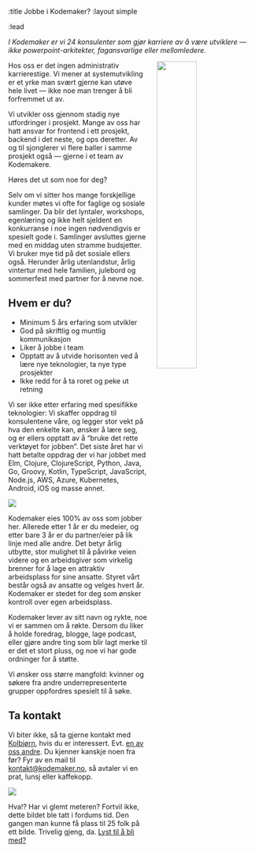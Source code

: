 :title Jobbe i Kodemaker?
:layout simple

:lead

*I Kodemaker er vi 24 konsulenter som gjør karriere av å være utviklere — ikke
powerpoint-arkitekter, fagansvarlige eller mellomledere.*

<img style="float: right; width: 40%; margin-left: 20px;" src="/icons/drawings/jobbe-hos-oss.svg"/>

Hos oss er det ingen administrativ karrierestige. Vi mener at systemutvikling er
et yrke man svært gjerne kan utøve hele livet — ikke noe man trenger å bli
forfremmet ut av.

Vi utvikler oss gjennom stadig nye utfordringer i prosjekt. Mange av oss har
hatt ansvar for frontend i ett prosjekt, backend i det neste, og ops deretter.
Av og til sjonglerer vi flere baller i samme prosjekt også — gjerne i et team av
Kodemakere.

Høres det ut som noe for deg?

Selv om vi sitter hos mange forskjellige kunder møtes vi ofte for faglige og
sosiale samlinger. Da blir det lyntaler, workshops, egenlæring og ikke helt
sjeldent en konkurranse i noe ingen nødvendigvis er spesielt gode i. Samlinger
avsluttes gjerne med en middag uten stramme budsjetter. Vi bruker mye tid på det
sosiale ellers også. Herunder årlig utenlandstur, årlig vintertur med hele
familien, julebord og sommerfest med partner for å nevne noe.

## Hvem er du?

- Minimum 5 års erfaring som utvikler
- God på skriftlig og muntlig kommunikasjon
- Liker å jobbe i team
- Opptatt av å utvide horisonten ved å lære nye teknologier, ta nye type prosjekter
- Ikke redd for å ta roret og peke ut retning

Vi ser ikke etter erfaring med spesifikke teknologier: Vi skaffer oppdrag til
konsulentene våre, og legger stor vekt på hva den enkelte kan, ønsker å lære
seg, og er ellers opptatt av å “bruke det rette verktøyet for jobben”. Det siste
året har vi hatt betalte oppdrag der vi har jobbet med Elm, Clojure,
ClojureScript, Python, Java, Go, Groovy, Kotlin, TypeScript, JavaScript,
Node.js, AWS, Azure, Kubernetes, Android, iOS og masse annet.

<img src="/fullsize-photos/stemning2.jpg"/>

Kodemaker eies 100% av oss som jobber her. Allerede etter 1 år er du medeier, og
etter bare 3 år er du partner/eier på lik linje med alle andre. Det betyr årlig
utbytte, stor mulighet til å påvirke veien videre og en arbeidsgiver som
virkelig brenner for å lage en attraktiv arbeidsplass for sine ansatte. Styret
vårt består også av ansatte og velges hvert år. Kodemaker er stedet for deg som
ønsker kontroll over egen arbeidsplass.

Kodemaker lever av sitt navn og rykte, noe vi er sammen om å røkte. Dersom du
liker å holde foredrag, blogge, lage podcast, eller gjøre andre ting som blir
lagt merke til er det et stort pluss, og noe vi har gode ordninger for å støtte.

Vi ønsker oss større mangfold: kvinner og søkere fra andre underrepresenterte
grupper oppfordres spesielt til å søke.

## Ta kontakt

Vi biter ikke, så ta gjerne kontakt med [Kolbjørn](/kolbjorn/), hvis du er
interessert. Evt. [en av oss andre](/folk/). Du kjenner kanskje noen fra før?
Fyr av en mail til [kontakt@kodemaker.no](mailto:kontakt@kodemaker.no), så avtaler
vi en prat, lunsj eller kaffekopp.

<img src="/fullsize-photos/gruppebilde.jpg"/>

Hva!? Har vi glemt meteren? Fortvil ikke, dette bildet ble tatt i fordums tid.
Den gangen man kunne få plass til 25 folk på ett bilde. Trivelig gjeng, da. [Lyst til å bli med?](mailto:kontakt@kodemaker.no)
